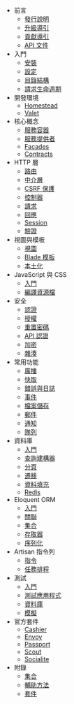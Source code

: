 - 前言
    - [發行說明](/docs/{{version}}/releases)
    - [升級導引](/docs/{{version}}/upgrade)
    - [貢獻導引](/docs/{{version}}/contributions)
    - [API 文件](https://laravel.com/api/{{version}})
- 入門
    - [安裝](/docs/{{version}}/installation)
    - [設定](/docs/{{version}}/configuration)
    - [目錄結構](/docs/{{version}}/structure)
    - [請求生命週期](/docs/{{version}}/lifecycle)
- 開發環境
    - [Homestead](/docs/{{version}}/homestead)
    - [Valet](/docs/{{version}}/valet)
- 核心概念
    - [服務容器](/docs/{{version}}/container)
    - [服務提供者](/docs/{{version}}/providers)
    - [Facades](/docs/{{version}}/facades)
    - [Contracts](/docs/{{version}}/contracts)
- HTTP 層
    - [路由](/docs/{{version}}/routing)
    - [中介層](/docs/{{version}}/middleware)
    - [CSRF 保護](/docs/{{version}}/csrf)
    - [控制器](/docs/{{version}}/controllers)
    - [請求](/docs/{{version}}/requests)
    - [回應](/docs/{{version}}/responses)
    - [Session](/docs/{{version}}/session)
    - [驗證](/docs/{{version}}/validation)
- 視圖與模板
    - [視圖](/docs/{{version}}/views)
    - [Blade 模板](/docs/{{version}}/blade)
    - [本土化](/docs/{{version}}/localization)
- JavaScript 與 CSS
    - [入門](/docs/{{version}}/frontend)
    - [編譯資源檔](/docs/{{version}}/elixir)
- 安全
    - [認證](/docs/{{version}}/authentication)
    - [授權](/docs/{{version}}/authorization)
    - [重置密碼](/docs/{{version}}/passwords)
    - [API 認證](/docs/{{version}}/passport)
    - [加密](/docs/{{version}}/encryption)
    - [雜湊](/docs/{{version}}/hashing)
- 常用功能
    - [廣播](/docs/{{version}}/broadcasting)
    - [快取](/docs/{{version}}/cache)
    - [錯誤與日誌](/docs/{{version}}/errors)
    - [事件](/docs/{{version}}/events)
    - [檔案儲存](/docs/{{version}}/filesystem)
    - [郵件](/docs/{{version}}/mail)
    - [通知](/docs/{{version}}/notifications)
    - [隊列](/docs/{{version}}/queues)
- 資料庫
    - [入門](/docs/{{version}}/database)
    - [查詢建構器](/docs/{{version}}/queries)
    - [分頁](/docs/{{version}}/pagination)
    - [遷移](/docs/{{version}}/migrations)
    - [資料填充](/docs/{{version}}/seeding)
    - [Redis](/docs/{{version}}/redis)
- Eloquent ORM
    - [入門](/docs/{{version}}/eloquent)
    - [關聯](/docs/{{version}}/eloquent-relationships)
    - [集合](/docs/{{version}}/eloquent-collections)
    - [存取器](/docs/{{version}}/eloquent-mutators)
    - [序列化](/docs/{{version}}/eloquent-serialization)
- Artisan 指令列
    - [指令](/docs/{{version}}/artisan)
    - [任務排程](/docs/{{version}}/scheduling)
- 測試
    - [入門](/docs/{{version}}/testing)
    - [測試應用程式](/docs/{{version}}/application-testing)
    - [資料庫](/docs/{{version}}/database-testing)
    - [模擬](/docs/{{version}}/mocking)
- 官方套件
    - [Cashier](/docs/{{version}}/billing)
    - [Envoy](/docs/{{version}}/envoy)
    - [Passport](/docs/{{version}}/passport)
    - [Scout](/docs/{{version}}/scout)
    - [Socialite](https://github.com/laravel/socialite)
- 附錄
    - [集合](/docs/{{version}}/collections)
    - [輔助方法](/docs/{{version}}/helpers)
    - [套件](/docs/{{version}}/packages)

